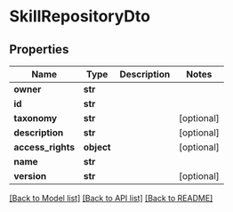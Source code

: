 # SkillRepositoryDto

## Properties
Name | Type | Description | Notes
------------ | ------------- | ------------- | -------------
**owner** | **str** |  | 
**id** | **str** |  | 
**taxonomy** | **str** |  | [optional] 
**description** | **str** |  | [optional] 
**access_rights** | **object** |  | [optional] 
**name** | **str** |  | 
**version** | **str** |  | [optional] 

[[Back to Model list]](../README.md#documentation-for-models) [[Back to API list]](../README.md#documentation-for-api-endpoints) [[Back to README]](../README.md)

